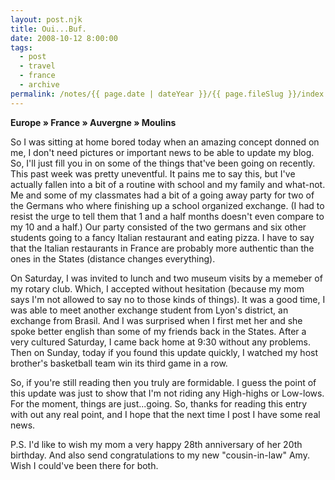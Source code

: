 ```yaml
---
layout: post.njk
title: Oui...Buf.
date: 2008-10-12 8:00:00
tags:
  - post
  - travel
  - france
  - archive
permalink: /notes/{{ page.date | dateYear }}/{{ page.fileSlug }}/index.html
---
```


**Europe » France » Auvergne » Moulins**

So I was sitting at home bored today when an amazing concept donned on me, I don't need pictures or important news to be able to update my blog. So, I'll just fill you in on some of the things that've been going on recently. This past week was pretty uneventful. It pains me to say this, but I've actually fallen into a bit of a routine with school and my family and what-not. Me and some of my classmates had a bit of a going away party for two of the Germans who where finishing up a school organized exchange. (I had to resist the urge to tell them that 1 and a half months doesn't even compare to my 10 and a half.) Our party consisted of the two germans and six other students going to a fancy Italian restaurant and eating pizza. I have to say that the Italian restaurants in France are probably more authentic than the ones in the States (distance changes everything).

On Saturday, I was invited to lunch and two museum visits by a memeber of my rotary club. Which, I accepted without hesitation (because my mom says I'm not allowed to say no to those kinds of things). It was a good time, I was able to meet another exchange student from Lyon's district, an exchange from Brasil. And I was surprised when I first met her and she spoke better english than some of my friends back in the States. After a very cultured Saturday, I came back home at 9:30 without any problems. Then on Sunday, today if you found this update quickly, I watched my host brother's basketball team win its third game in a row.

So, if you're still reading then you truly are formidable. I guess the point of this update was just to show that I'm not riding any High-highs or Low-lows. For the moment, things are just...going. So, thanks for reading this entry with out any real point, and I hope that the next time I post I have some real news.

P.S.
I'd like to wish my mom a very happy 28th anniversary of her 20th birthday. And also send congratulations to my new "cousin-in-law" Amy. Wish I could've been there for both.
